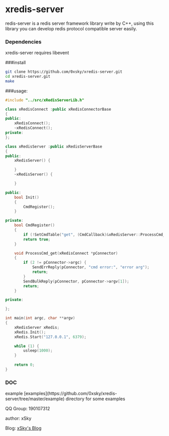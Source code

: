xredis-server
======


redis-server is a redis server framework library write by C++, using this library you can develop redis protocol compatible server easily.


### Dependencies
xredis-server requires libevent


###install
```bash
git clone https://github.com/0xsky/xredis-server.git
cd xredis-server.git
make
```
###usage:
```cpp
#include "../src/xRedisServerLib.h"

class xRedisConnect :public xRedisConnectorBase
{
public:
    xRedisConnect();
    ~xRedisConnect();
private:
};

class xRedisServer :public xRedisServerBase
{
public:
    xRedisServer() {

    }
    ~xRedisServer() {

    }

public:
    bool Init()
    {
        CmdRegister();
    }

private:
    bool CmdRegister()
    {
        if (!SetCmdTable("get", (CmdCallback)&xRedisServer::ProcessCmd_get)) return false;
        return true;
    }

    void ProcessCmd_get(xRedisConnect *pConnector)
    {
        if (2 != pConnector->argc) {
            SendErrReply(pConnector, "cmd error:", "error arg");
            return;
        }
        SendBulkReply(pConnector, pConnector->argv[1]);
        return;
    }

private:

};

int main(int argc, char **argv)
{
    xRedisServer xRedis;
    xRedis.Init();
    xRedis.Start("127.0.0.1", 6379);

    while (1) {
        usleep(1000);
    }
    
    return 0;
}

```
### DOC

<p>example [examples](https://github.com/0xsky/xredis-server/tree/master/example) directory for some examples
<p>QQ Group: 190107312

<p><p>author: xSky        
<p>Blog: <a href="http://www.0xsky.com/">xSky's Blog</a>

